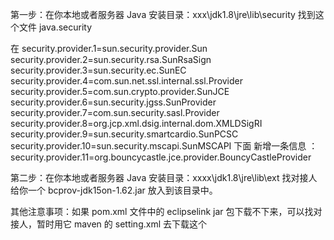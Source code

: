 第一步：在你本地或者服务器 Java 安装目录：xxx\jdk1.8\jre\lib\security 找到这个文件 java.security

在 security.provider.1=sun.security.provider.Sun
security.provider.2=sun.security.rsa.SunRsaSign
security.provider.3=sun.security.ec.SunEC
security.provider.4=com.sun.net.ssl.internal.ssl.Provider
security.provider.5=com.sun.crypto.provider.SunJCE
security.provider.6=sun.security.jgss.SunProvider
security.provider.7=com.sun.security.sasl.Provider
security.provider.8=org.jcp.xml.dsig.internal.dom.XMLDSigRI
security.provider.9=sun.security.smartcardio.SunPCSC
security.provider.10=sun.security.mscapi.SunMSCAPI
下面 新增一条信息 ：
security.provider.11=org.bouncycastle.jce.provider.BouncyCastleProvider 

第二步：在你本地或者服务器 Java 安装目录：xxxx\jdk1.8\jre\lib\ext 找对接人给你一个 bcprov-jdk15on-1.62.jar 放入到该目录中。

其他注意事项：如果 pom.xml 文件中的 eclipselink jar 包下载不下来，可以找对接人，暂时用它 maven 的 setting.xml 去下载这个
